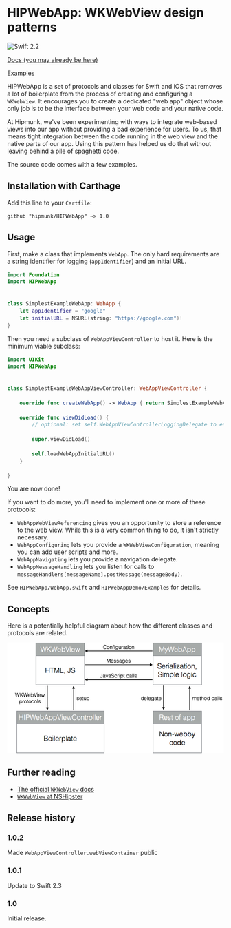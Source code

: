 # HIPWebApp: WKWebView design patterns

![Swift 2.2](https://img.shields.io/badge/Swift-2.2-orange.svg?style=flat)

[Docs (you may already be here)](http://hipmunk.github.io/HIPWebApp/)

[Examples](https://github.com/Hipmunk/HIPWebApp/tree/master/HIPWebAppDemo/Examples)

HIPWebApp is a set of protocols and classes for Swift and iOS that removes a
lot of boilerplate from the process of creating and configuring a `WKWebView`.
It encourages you to create a dedicated "web app" object whose only job is to
be the interface between your web code and your native code.

At Hipmunk, we've been experimenting with ways to integrate web-based views
into our app without providing a bad experience for users. To us, that means
tight integration between the code running in the web view and the native parts
of our app. Using this pattern has helped us do that without leaving behind
a pile of spaghetti code.

The source code comes with a few examples.


## Installation with Carthage


Add this line to your `Cartfile`:

```
github "hipmunk/HIPWebApp" ~> 1.0
```


## Usage

First, make a class that implements `WebApp`. The only hard requirements are a string
identifier for logging (`appIdentifier`) and an initial URL.

```swift
import Foundation
import HIPWebApp


class SimplestExampleWebApp: WebApp {
    let appIdentifier = "google"
    let initialURL = NSURL(string: "https://google.com")!
}
```

Then you need a subclass of `WebAppViewController` to host it. Here is the
minimum viable subclass:


```swift
import UIKit
import HIPWebApp


class SimplestExampleWebAppViewController: WebAppViewController {

    override func createWebApp() -> WebApp { return SimplestExampleWebApp() }

    override func viewDidLoad() {
        // optional: set self.WebAppViewControllerLoggingDelegate to enable logging

        super.viewDidLoad()

        self.loadWebAppInitialURL()
    }

}
```

You are now done!

If you want to do more, you'll need to implement one or more of these
protocols:

* `WebAppWebViewReferencing` gives you an opportunity to store a reference
  to the web view. While this is a very common thing to do, it isn't strictly
  necessary.
* `WebAppConfiguring` lets you provide a `WKWebViewConfiguration`, meaning
  you can add user scripts and more.
* `WebAppNavigating` lets you provide a navigation delegate.
* `WebAppMessageHandling` lets you listen for calls to
  `messageHandlers[messageName].postMessage(messageBody)`.

See `HIPWebApp/WebApp.swift` and `HIPWebAppDemo/Examples` for details.

## Concepts

Here is a potentially helpful diagram about how the different classes and
protocols are related.

![class diagram](doc_assets/class_diagram.png)

## Further reading

* [The official `WKWebView` docs](https://developer.apple.com/library/ios/documentation/WebKit/Reference/WKWebView_Ref/)
* [`WKWebView` at NSHipster](http://nshipster.com/wkwebkit/)

## Release history

### 1.0.2

Made `WebAppViewController.webViewContainer` public

### 1.0.1

Update to Swift 2.3

### 1.0

Initial release.
